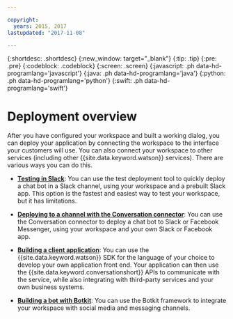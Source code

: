 ```yaml
---

copyright:
  years: 2015, 2017
lastupdated: "2017-11-08"

---
```


{:shortdesc: .shortdesc}
{:new_window: target="_blank"}
{:tip: .tip}
{:pre: .pre}
{:codeblock: .codeblock}
{:screen: .screen}
{:javascript: .ph data-hd-programlang='javascript'}
{:java: .ph data-hd-programlang='java'}
{:python: .ph data-hd-programlang='python'}
{:swift: .ph data-hd-programlang='swift'}

# Deployment overview

After you have configured your workspace and built a working dialog, you can deploy your application by connecting the workspace to the interface your customers will use. You can also connect your workspace to other services (including other {{site.data.keyword.watson}} services). There are various ways you can do this.

- [**Testing in Slack**](test-deploy.html): You can use the test deployment tool to quickly deploy a chat bot in a Slack channel, using your workspace and a prebuilt Slack app. This option is the fastest and easiest way to test your workspace, but it has limitations.

- [**Deploying to a channel with the Conversation connector**](conversation-connector.html): You can use the Conversation connector to deploy a chat bot to Slack or Facebook Messenger, using your workspace and your own Slack or Facebook app.

- [**Building a client application**](develop-app.html): You can use the {{site.data.keyword.watson}} SDK for the language of your choice to develop your own application front end. Your application can then use the {{site.data.keyword.conversationshort}} APIs to communicate with the service, while also integrating with third-party services and your own business systems.

- [**Building a bot with Botkit**](integrations.html): You can use the Botkit framework to integrate your workspace with social media and messaging channels.